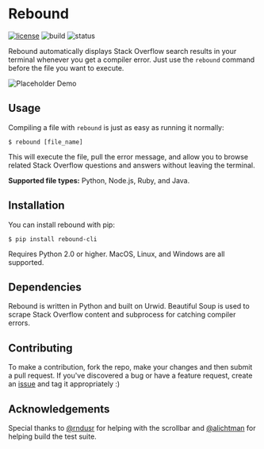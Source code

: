 # Rebound
[![license](https://img.shields.io/github/license/mashape/apistatus.svg)](https://github.com/shobrook/BitVision/blob/master/LICENSE)
![build](https://img.shields.io/shippable/5444c5ecb904a4b21567b0ff.svg)
![status](https://img.shields.io/pypi/status/Django.svg)

Rebound automatically displays Stack Overflow search results in your terminal whenever you get a compiler error. Just use the `rebound` command before the file you want to execute.

![Placeholder Demo](demo.gif)

## Usage

Compiling a file with `rebound` is just as easy as running it normally: 

`$ rebound [file_name]`

This will execute the file, pull the error message, and allow you to browse related Stack Overflow questions and answers without leaving the terminal. <!--Here's an example:-->

__Supported file types:__ Python, Node.js, Ruby, and Java.

## Installation

You can install rebound with pip:

`$ pip install rebound-cli`

Requires Python 2.0 or higher. MacOS, Linux, and Windows are all supported.

## Dependencies

Rebound is written in Python and built on Urwid. Beautiful Soup is used to scrape Stack Overflow content and subprocess for catching compiler errors.

## Contributing

To make a contribution, fork the repo, make your changes and then submit a pull request. If you've discovered a bug or have a feature request, create an [issue](https://github.com/shobrook/rebound/issues/new) and tag it appropriately :)

## Acknowledgements

Special thanks to [@rndusr](https://github.com/rndusr) for helping with the scrollbar and [@alichtman](https://github.com/alichtman) for helping build the test suite.
